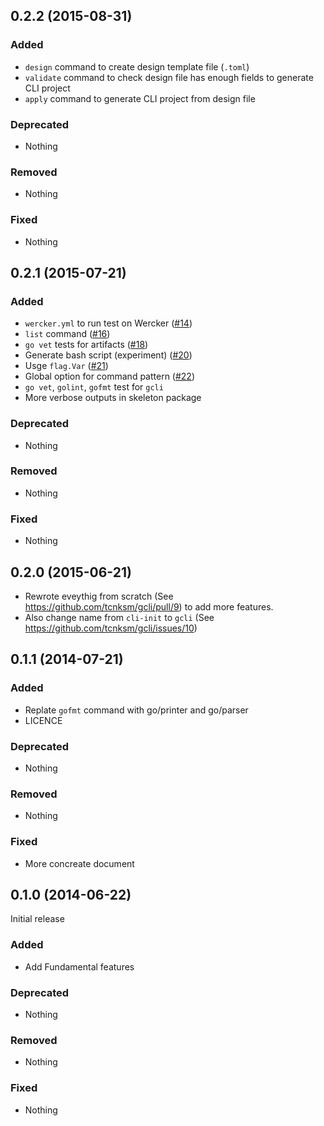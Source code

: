 ## 0.2.2 (2015-08-31)

### Added

- `design` command to create design template file (`.toml`)
- `validate` command to check design file has enough fields to generate CLI project
- `apply` command to generate CLI project from design file

### Deprecated

- Nothing

### Removed

- Nothing

### Fixed

- Nothing

## 0.2.1 (2015-07-21)

### Added

- `wercker.yml` to run test on Wercker ([#14](https://github.com/tcnksm/gcli/pull/14))
- `list` command ([#16](https://github.com/tcnksm/gcli/pull/16))
- `go vet` tests for artifacts ([#18](https://github.com/tcnksm/gcli/pull/18))
- Generate bash script (experiment) ([#20](https://github.com/tcnksm/gcli/pull/20))
- Usge `flag.Var` ([#21](https://github.com/tcnksm/gcli/pull/21))
- Global option for command pattern ([#22](https://github.com/tcnksm/gcli/pull/22))
- `go vet`, `golint`, `gofmt` test for `gcli`
- More verbose outputs in skeleton package

### Deprecated

- Nothing

### Removed

- Nothing

### Fixed

- Nothing

## 0.2.0 (2015-06-21)

- Rewrote eveythig from scratch (See https://github.com/tcnksm/gcli/pull/9) to add more features. 
- Also change name from `cli-init` to `gcli` (See https://github.com/tcnksm/gcli/issues/10)

## 0.1.1 (2014-07-21)

### Added

- Replate `gofmt` command with go/printer and go/parser
- LICENCE

### Deprecated

- Nothing

### Removed

- Nothing

### Fixed

- More concreate document

## 0.1.0 (2014-06-22)

Initial release

### Added

- Add Fundamental features

### Deprecated

- Nothing

### Removed

- Nothing

### Fixed

- Nothing
